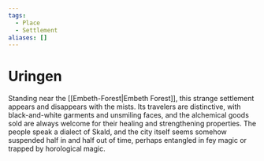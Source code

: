 ```yaml
---
tags:
  - Place
  - Settlement
aliases: []
---
```

# Uringen
Standing near the [[Embeth-Forest|Embeth Forest]], this strange settlement appears and disappears with the mists. Its travelers are distinctive, with black-and-white garments and unsmiling faces, and the alchemical goods sold are always welcome for their healing and strengthening properties. The people speak a dialect of Skald, and the city itself seems somehow suspended half in and half out of time, perhaps entangled in fey magic or trapped by horological magic. 
